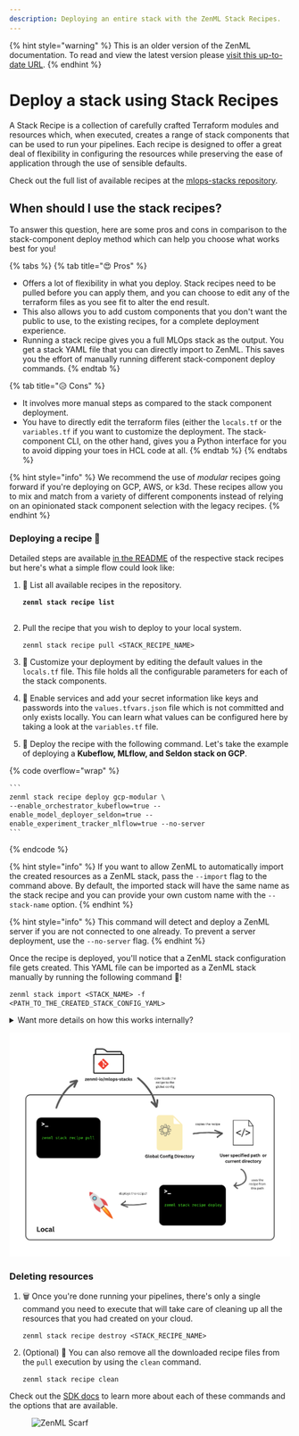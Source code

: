 ```yaml
---
description: Deploying an entire stack with the ZenML Stack Recipes.
---
```


{% hint style="warning" %}
This is an older version of the ZenML documentation. To read and view the latest version please [visit this up-to-date URL](https://docs.zenml.io).
{% endhint %}


# Deploy a stack using Stack Recipes

A Stack Recipe is a collection of carefully crafted Terraform modules and resources which, when executed, creates a range of stack components that can be used to run your pipelines. Each recipe is designed to offer a great deal of flexibility in configuring the resources while preserving the ease of application through the use of sensible defaults.

Check out the full list of available recipes at the [mlops-stacks repository](https://github.com/zenml-io/mlops-stacks#-list-of-recipes).

## When should I use the stack recipes?

To answer this question, here are some pros and cons in comparison to the stack-component deploy method which can help you choose what works best for you!

{% tabs %}
{% tab title="😍 Pros" %}
* Offers a lot of flexibility in what you deploy. Stack recipes need to be pulled before you can apply them, and you can choose to edit any of the terraform files as you see fit to alter the end result.
* This also allows you to add custom components that you don't want the public to use, to the existing recipes, for a complete deployment experience.
* Running a stack recipe gives you a full MLOps stack as the output. You get a stack YAML file that you can directly import to ZenML. This saves you the effort of manually running different stack-component deploy commands.
{% endtab %}

{% tab title="😥 Cons" %}
* It involves more manual steps as compared to the stack component deployment.
* You have to directly edit the terraform files (either the `locals.tf` or the `variables.tf` if you want to customize the deployment. The stack-component CLI, on the other hand, gives you a Python interface for you to avoid dipping your toes in HCL code at all.
{% endtab %}
{% endtabs %}

{% hint style="info" %}
We recommend the use of _modular_ recipes going forward if you're deploying on GCP, AWS, or k3d. These recipes allow you to mix and match from a variety of different components instead of relying on an opinionated stack component selection with the legacy recipes.
{% endhint %}

### Deploying a recipe 🚀

Detailed steps are available [in the README](https://github.com/zenml-io/mlops-stacks#-list-of-recipes) of the respective stack recipes but here's what a simple flow could look like:

1.  📃 List all available recipes in the repository.

    <pre><code><strong>zenml stack recipe list
    </strong><strong> 
    </strong></code></pre>
2.  Pull the recipe that you wish to deploy to your local system.

    ```
    zenml stack recipe pull <STACK_RECIPE_NAME>
    ```
3. 🎨 Customize your deployment by editing the default values in the `locals.tf` file. This file holds all the configurable parameters for each of the stack components.
4. 🔐 Enable services and add your secret information like keys and passwords into the `values.tfvars.json` file which is not committed and only exists locally. You can learn what values can be configured here by taking a look at the `variables.tf` file.
5. 🚀 Deploy the recipe with the following command. Let's take the example of deploying a **Kubeflow, MLflow, and Seldon stack on GCP**.

{% code overflow="wrap" %}
````
```
zenml stack recipe deploy gcp-modular \
--enable_orchestrator_kubeflow=true --enable_model_deployer_seldon=true --enable_experiment_tracker_mlflow=true --no-server
```
````
{% endcode %}

{% hint style="info" %}
If you want to allow ZenML to automatically import the created resources as a ZenML stack, pass the `--import` flag to the command above. By default, the imported stack will have the same name as the stack recipe and you can provide your own custom name with the `--stack-name` option.
{% endhint %}

{% hint style="info" %}
This command will detect and deploy a ZenML server if you are not connected to one already. To prevent a server deployment, use the `--no-server` flag.
{% endhint %}

Once the recipe is deployed, you'll notice that a ZenML stack configuration file gets created. This YAML file can be imported as a ZenML stack manually by running the following command 🤯!

```
zenml stack import <STACK_NAME> -f <PATH_TO_THE_CREATED_STACK_CONFIG_YAML>
```

<details>

<summary>Want more details on how this works internally?</summary>

The stack recipe CLI interacts with the [mlops-stacks](https://github.com/zenml-io/mlops-stacks) repository to fetch the recipes and stores them locally in the **Global Config** directory. From here, they are pulled to your local directory or whatever directory you specify in the `--path` flag for the CLI.

This is what you see and where you can make any changes you want to the recipe files. You can also use native terraform commands like `terraform apply` to deploy components but this would require you to pass the variables manually using the `-var-file` flag to the terraform CLI.

</details>

![Workflow behind using the stack recipe CLI](../../.gitbook/assets/zenml_stack_recipe_deploy.png)

### Deleting resources

1.  🗑️ Once you're done running your pipelines, there's only a single command you need to execute that will take care of cleaning up all the resources that you had created on your cloud.

    ```
    zenml stack recipe destroy <STACK_RECIPE_NAME>
    ```
2.  (Optional) 🧹 You can also remove all the downloaded recipe files from the `pull` execution by using the `clean` command.

    ```
    zenml stack recipe clean
    ```

Check out the [SDK docs](https://sdkdocs.zenml.io/) to learn more about each of these commands and the options that are available.

<figure><img src="https://static.scarf.sh/a.png?x-pxid=f0b4f458-0a54-4fcd-aa95-d5ee424815bc" alt="ZenML Scarf"><figcaption></figcaption></figure>
